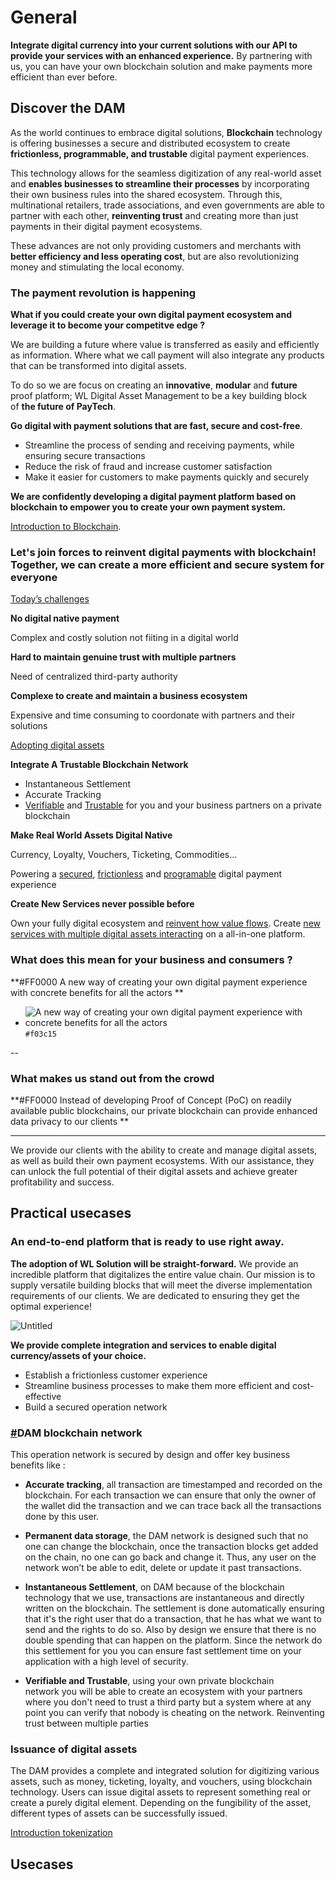 # General

**Integrate digital currency into your current solutions with our API to provide your services with an enhanced experience.** By partnering with us, you can have your own blockchain solution and make payments more efficient than ever before.

## Discover the DAM

As the world continues to embrace digital solutions, **Blockchain** technology is offering businesses a secure and distributed ecosystem to create **frictionless, programmable, and trustable** digital payment experiences. 

This technology allows for the seamless digitization of any real-world asset and **enables businesses to streamline their processes** by incorporating their own business rules into the shared ecosystem. Through this, multinational retailers, trade associations, and even governments are able to partner with each other, **reinventing trust** and creating more than just payments in their digital payment ecosystems. 

These advances are not only providing customers and merchants with **better efficiency and less operating cost**, but are also revolutionizing money and stimulating the local economy.

### **The payment revolution is happening**
**What if you could create your own digital payment ecosystem and leverage it to become your competitve edge ?**

We are building a future where value is transferred as easily and efficiently as information. Where what we call payment will also integrate any products that can be transformed into digital assets.

To do so we are focus on creating an **innovative**, **modular** and **future** proof platform; WL Digital Asset Management to be a key building block of **the future of PayTech**.

**Go digital with payment solutions that are fast, secure and cost-free**. 

* Streamline the process of sending and receiving payments, while ensuring secure transactions
* Reduce the risk of fraud and increase customer satisfaction
* Make it easier for customers to make payments quickly and securely

**We are confidently developing a digital payment platform based on blockchain to empower you to create your own payment system.**

[Introduction to Blockchain](https://github.com/julienrwe/dam-documentation/blob/6a651e4f3feed5462dbc72bbb82a908cad2732f5/src/introduction-blockchain.md).

### **Let's join forces to reinvent digital payments with blockchain! Together, we can create a more efficient and secure system for everyone**

<u>Today’s challenges</u>

**No digital native payment**

Complex and costly solution not fiiting in a digital world

**Hard to maintain genuine trust with multiple partners**

Need of centralized third-party authority

**Complexe to create and maintain a business ecosystem**

Expensive and time consuming to coordonate with partners and their solutions

<u>Adopting digital assets</u>

**Integrate A Trustable Blockchain Network**

* Instantaneous Settlement
* Accurate Tracking
* <u>Verifiable</u> and <u>Trustable</u> for you and your business partners on a private blockchain

**Make Real World Assets Digital Native**

Currency, Loyalty, Vouchers, Ticketing, Commodities...

Powering a <u>secured</u>, <u>frictionless</u>  and <u>programable</u> digital payment experience

**Create New Services never possible before**

Own your fully digital ecosystem and <u>reinvent how value flows</u>. Create <u>new services with multiple digital assets interacting</u> on a all-in-one platform.

### What does this mean for your business and consumers ? 

**#FF0000 A new way of creating your own digital payment experience with concrete benefits for all the actors **

- ![A new way of creating your own digital payment experience with concrete benefits for all the actors](https://placehold.co/15x15/f03c15/f03c15.png) `#f03c15`

--

### What makes us stand out from the crowd

**#FF0000 Instead of developing Proof of Concept (PoC) on readily available public blockchains, our private blockchain can provide enhanced data privacy to our clients **

---

We provide our clients with the ability to create and manage digital assets, as well as build their own payment ecosystems. With our assistance, they can unlock the full potential of their digital assets and achieve greater profitability and success.



## Practical usecases

### **An end-to-end platform that is ready to use right away.**

**The adoption of WL Solution will be straight-forward.** We provide an incredible platform that digitalizes the entire value chain. Our mission is to supply versatile building blocks that will meet the diverse implementation requirements of our clients. We are dedicated to ensuring they get the optimal experience!

![Untitled](https://s3-us-west-2.amazonaws.com/secure.notion-static.com/e0e66d54-1e7e-4321-b478-567fbd0b5ecf/Untitled.png)

**We provide complete integration and services to enable digital currency/assets of your choice.**

* Establish a frictionless customer experience
* Streamline business processes to make them more efficient and cost-effective
* Build a secured operation network

### **[#](https://worldline.github.io/dam-documentation/overview.html#dam-blockchain-network)DAM blockchain network**

This operation network is secured by design and offer key business benefits like :

- **Accurate tracking**, all transaction are timestamped and recorded on the blockchain. For each transaction we can ensure that only the owner of the wallet did the transaction and we can trace back all the transactions done by this user.

- **Permanent data storage**, the DAM network is designed such that no one can change the blockchain, once the transaction blocks get added on the chain, no one can go back and change it. Thus, any user on the network won’t be able to edit, delete or update it past transactions.

- **Instantaneous Settlement**, on DAM because of the blockchain technology that we use, transactions are instantaneous and directly written on the blockchain. The settlement is done automatically ensuring that it's the right user that do a transaction, that he has what we want to send and the rights to do so. Also by design we ensure that there is no double spending that can happen on the platform. Since the network do this settlement for you you can ensure fast settlement time on your application with a high level of security.

- **Verifiable and Trustable**, using your own private blockchain network you will be able to create an ecosystem with your partners where you don't need to trust a third party but a system where at any point you can verify that nobody is cheating on the network. Reinventing trust between multiple parties


### **Issuance of digital assets**

The DAM provides a complete and integrated solution for digitizing various assets, such as money, ticketing, loyalty, and vouchers, using blockchain technology. Users can issue digital assets to represent something real or create a purely digital element. Depending on the fungibility of the asset, different types of assets can be successfully issued.


[Introduction tokenization](https://github.com/julienrwe/dam-documentation/blob/5c156e6b374456ec2f7e8c0c2a46b54355dbb941/src/tokenization.md)




## Usecases
